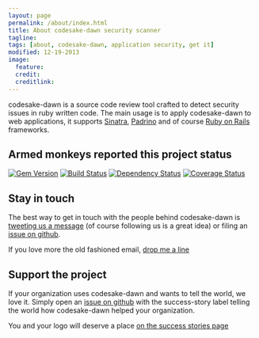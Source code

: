 ```yaml
---
layout: page
permalink: /about/index.html
title: About codesake-dawn security scanner
tagline: 
tags: [about, codesake-dawn, application security, get it]
modified: 12-19-2013
image:
  feature: 
  credit: 
  creditlink: 
---
```


codesake-dawn is a source code review tool crafted to detect security issues in
ruby written code. The main usage is to apply codesake-dawn to web
applications, it supports [Sinatra](http://www.sinatrarb.com),
[Padrino](http://www.padrinorb.com) and of course [Ruby on Rails](http://rubyonrails.org) frameworks. 

## Armed monkeys reported this project status

[![Gem Version](https://badge.fury.io/rb/codesake-dawn.png)](http://badge.fury.io/rb/codesake-dawn)
[![Build Status](https://travis-ci.org/codesake/codesake-dawn.png?branch=master)](https://travis-ci.org/codesake/codesake-dawn)
[![Dependency Status](https://gemnasium.com/codesake/codesake-dawn.png)](https://gemnasium.com/codesake/codesake-dawn)
[![Coverage Status](https://coveralls.io/repos/codesake/codesake-dawn/badge.png)](https://coveralls.io/r/codesake/codesake-dawn)

## Stay in touch

The best way to get in touch with the people behind codesake-dawn is 
[tweeting us a message](https://twitter.com/dawnscanner) (of course following
us is a great idea) or filing an [issue on github](https://github.com/codesake/codesake-dawn/issues).

If you love more the old fashioned email, [drop me a line](mailto:paolo@codesake.com)

## Support the project

If your organization uses codesake-dawn and wants to tell the world, we love
it. Simply open an [issue on github](https://github.com/codesake/codesake-dawn/issues) with the
success-story label telling the world how codesake-dawn helped your
organization.

You and your logo will deserve a place [on the success stories page](/success-stories)
